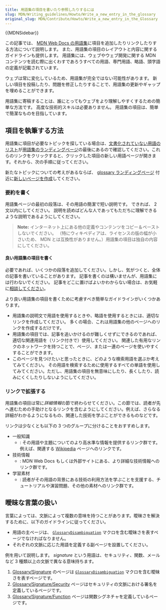 ```yaml
---
title: 用語集の項目を書いたり参照したりするには
slug: MDN/Writing_guidelines/Howto/Write_a_new_entry_in_the_glossary
original_slug: MDN/Contribute/Howto/Write_a_new_entry_in_the_Glossary
---
```

{{MDNSidebar}}

この記事では、 [MDN Web Docs の用語集](/ja/docs/Glossary)に項目を追加したりリンクしたりする方法について説明します。
また、用語集の項目のレイアウトと内容に関するガイドラインも提供します。
用語集には、ウェブやウェブ開発に関する MDN コンテンツを読む際に出くわすであろうすべての用語、専門用語、略語、頭字語の定義が記載されています。

ウェブは常に変化しているため、用語集が完全ではない可能性があります。
新しい項目を投稿したり、問題を修正したりすることで、用語集の更新やギャップを埋めることができます。

用語集に寄稿することは、誰にとってもウェブをより理解しやすくするための簡単な方法です。
高度な技術的スキルは必要ありません。
用語集の項目は、簡単で簡潔なものを目指しています。

## 項目を執筆する方法

用語集に項目が必要なトピックを探している場合は、[文書化されていない用語のリスト](/ja/docs/Glossary#contribute_to_the_glossary)が[用語集のランディングページ](/ja/docs/Glossary)の最後にあるので確認してください。これらのリンクをクリックすると、クリックした項目の新しい用語ページが開きます。それから、次の手順に従ってください。

新たなトピックについての考えがあるならば、 [glossary ランディングページ](https://github.com/mdn/content/tree/main/files/en-us/glossary) 付近に[新しいページを作成](https://github.com/mdn/content#adding-a-new-document)してください。

### 要約を書く

用語集ページの最初の段落は、その用語の簡潔で短い説明です。
できれば、 2 文以内にしてください。
説明を読めばどんな人であってもただちに理解できるような説明であるようにしてください。

> **Note:** インターネット上にある他の定義やコンテンツをコピー＆ペーストしないでください。
> （特にウィキペディアは、ライセンスの版の幅が小さいため、 MDN とは互換性がありません。）用語集の項目は独自の内容にしてください。

#### 良い用語集の項目を書く

必要であれば、いくつかの段落を追加してください。しかし、気がつくと、全体の記事を書いていることがあります。
記事を書くのは構いませんが、用語集には行わないでください。
記事をどこに置けばよいかわからない場合は、お気軽に[相談してください](/ja/docs/MDN/Contribute/Getting_started#step_4_ask_for_help)。

より良い用語集の項目を書くために考慮すべき簡単なガイドラインがいくつかあります。

- 用語集の説明文で用語を使用するときや、略語を使用するときには、適切なリンクを作成してください。
  多くの場合、これは用語集の他のページへのリンクを作成するだけです。
- 用語集の項目では、記事を追いかけるのが難しくせずにできるのであれば、適切な関連用語を（リンク付きで）使用してください。
  関連した有用なリンクのネットワークを持つことで、ページ、または一連のページを使いやすくすることができます。
- このページを見つけたいと思ったときに、どのような検索用語を選ぶか考えてみてください。
  その用語を検索するために使用するすべての単語を使用してみてください。ただし、用語集の項目を無意味にしたり、長くしたり、読みにくくしたりしないようにしてください。

### リンクで拡張する

用語集の項目は常に*詳細情報*の節で終わらせてください。この節では、読者が先へ進むための手助けとなるリンクを含むようにしてください。例えば、さらなる詳細がわかるようになるもの、関連した技術を学ぶことができるものなどです。

リンクは少なくとも以下の 3 つのグループに分けることをおすすめします。

- 一般知識
  - : その用語や主題についてのより高水準な情報を提供するリンク群です。例えば、関連する [Wikipedia](https://www.wikipedia.org/) ページへのリンクです。
- 技術情報
  - : MDN Web Docs もしくは外部サイトにある、より詳細な技術情報へのリンク群です。
- 学習素材
  - : 読者がその用語の背景にある技術の利用方法を学ぶことを支援する、チュートリアルや演習問題、その他の素材へのリンク群です。

## 曖昧な言葉の扱い

言葉によっては、文脈によって複数の意味を持つことがあります。曖昧さを解決するために、以下のガイドラインに従ってください。

- 用語の主ページは、 [`GlossaryDisambiguation`](https://github.com/mdn/yari/blob/main/kumascript/macros/GlossaryDisambiguation.ejs) マクロを含む曖昧さを表すページでなければなりません。
- それぞれの文脈に応じた用語を定義する副ページを設置してください。

例を用いて説明します。 _signature_ という用語は、セキュリティ、関数、メールなど 3 種類以上の文脈で異なる意味持ちます。

1. [Glossary/Signature](/ja/docs/Glossary/Signature) のページは [`GlossaryDisambiguation`](https://github.com/mdn/yari/blob/main/kumascript/macros/GlossaryDisambiguation.ejs) マクロを含む曖昧さを表すページです。
2. [Glossary/Signature/Security](/ja/docs/Glossary/Signature/Security) ページはセキュリティの文脈における署名を定義しているページです。
3. [Glossary/Signature/Function](/ja/docs/Glossary/Signature/Function) ページは関数シグネチャを定義しているページです。
